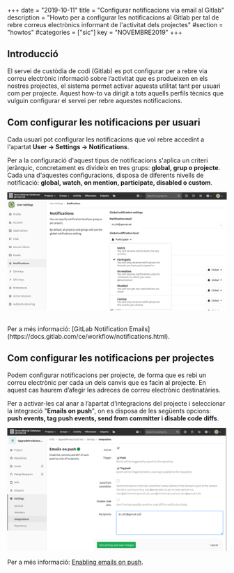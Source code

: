 +++
date        = "2019-10-11"
title       = "Configurar notificacions via email al Gitlab"
description = "Howto per a configurar les notificacions al Gitlab per tal de rebre correus electrònics informant de l'activitat dels projectes"
#section     = "howtos"
#categories  = ["sic"]
key         = "NOVEMBRE2019"
+++

## Introducció

El servei de custòdia de codi (Gitlab) es pot configurar per a rebre via correu electrònic informació sobre l’activitat que es produeixen en els nostres projectes, el sistema permet activar aquesta utilitat tant per usuari com per projecte. Aquest how-to va dirigit a tots aquells perfils tècnics que vulguin configurar el servei per rebre aquestes notificacions.

## Com configurar les notificacions per usuari

Cada usuari pot configurar les notificacions que vol rebre accedint a l'apartat **User -> Settings -> Notifications**.  

Per a la configuració d'aquest tipus de notificacions s'aplica un criteri jeràrquic, concretament es divideix en tres grups: **global, grup o projecte**. Cada una d'aquestes configuracions, disposa de diferents nivells de notificació: **global, watch, on mention, participate, disabled o custom**.

![Notificacions Usuari](/related/sic/userNotifications.png)

<br/>
Per a més informació: [GitLab Notification Emails](https://docs.gitlab.com/ce/workflow/notifications.html).

## Com configurar les notificacions per projectes

Podem configurar notificacions per projecte, de forma que es rebi un correu electrònic per cada un dels canvis que es facin al projecte. En aquest cas haurem d’afegir les adreces de correu electrònic destinatàries.

Per a activar-les cal anar a l’apartat d’integracions del projecte i seleccionar la integració "**Emails on push**", on es disposa de les següents opcions: **push events, tag push events, send from committer i disable code diffs**.

![Notificacions Projecte](/related/sic/projectNotifications.png)

Per a més informació: [Enabling emails on push](https://docs.gitlab.com/ee/user/project/integrations/emails_on_push.html).
